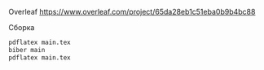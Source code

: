 Overleaf
https://www.overleaf.com/project/65da28eb1c51eba0b9b4bc88

Сборка

```bash
pdflatex main.tex
biber main
pdflatex main.tex
```